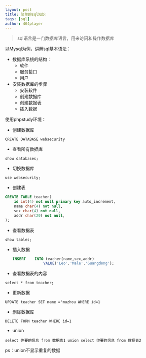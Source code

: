 ```yaml
---
layout: post
title: 简单的sql知识
tags: [sql]
author: 404player
---
```


> sql语言是一门数据库语言，用来访问和操作数据库

以Mysql为例，讲解sql基本语法：



- 数据库系统的结构：
  - 软件
  - 服务接口
  - 用户
- 安装数据库的步骤
  - 安装软件
  - 创建数据库
  - 创建数据表
  - 插入数据

使用phpstudy环境：

- 创建数据库

``CREATE DATABASE websecurity``

- 查看所有数据库

``show databases;``

- 切换数据库

``use websecurity;``

- 创建表

```sql
CREATE TABLE teacher(
	id int(4) not null primary key auto_increment,
	name char(4) not null,
	sex char(4) not null,
	addr char(20) not null,
);
```

- 查看数据表

`show tables;`

- 插入数据

  ```sql
  INSERT	INTO teacher(name,sex,addr)
  				VALUE('Leo','Male','Guangdong');
  ```

- 查看数据表的内容

``select * from teacher;``

- 更新数据

`UPDATE teacher SET name ='muzhou WHERE id=1`

- 删除数据库

`DELETE FORM teacher WHERE id=1 `

- union

``select 你要的信息 from 数据表1 union select 你要的信息 from 数据表2``

ps：union不显示重复的数据







